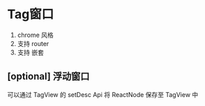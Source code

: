 # Tag窗口

1. chrome 风格
2. 支持 router
3. 支持 嵌套

## [optional] 浮动窗口

可以通过 TagView 的 setDesc Api 将 ReactNode 保存至 TagView 中
